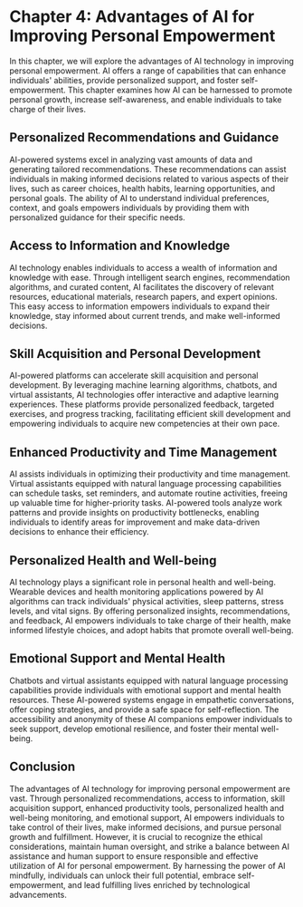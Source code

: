 Chapter 4: Advantages of AI for Improving Personal Empowerment
==============================================================

In this chapter, we will explore the advantages of AI technology in improving personal empowerment. AI offers a range of capabilities that can enhance individuals' abilities, provide personalized support, and foster self-empowerment. This chapter examines how AI can be harnessed to promote personal growth, increase self-awareness, and enable individuals to take charge of their lives.

Personalized Recommendations and Guidance
-----------------------------------------

AI-powered systems excel in analyzing vast amounts of data and generating tailored recommendations. These recommendations can assist individuals in making informed decisions related to various aspects of their lives, such as career choices, health habits, learning opportunities, and personal goals. The ability of AI to understand individual preferences, context, and goals empowers individuals by providing them with personalized guidance for their specific needs.

Access to Information and Knowledge
-----------------------------------

AI technology enables individuals to access a wealth of information and knowledge with ease. Through intelligent search engines, recommendation algorithms, and curated content, AI facilitates the discovery of relevant resources, educational materials, research papers, and expert opinions. This easy access to information empowers individuals to expand their knowledge, stay informed about current trends, and make well-informed decisions.

Skill Acquisition and Personal Development
------------------------------------------

AI-powered platforms can accelerate skill acquisition and personal development. By leveraging machine learning algorithms, chatbots, and virtual assistants, AI technologies offer interactive and adaptive learning experiences. These platforms provide personalized feedback, targeted exercises, and progress tracking, facilitating efficient skill development and empowering individuals to acquire new competencies at their own pace.

Enhanced Productivity and Time Management
-----------------------------------------

AI assists individuals in optimizing their productivity and time management. Virtual assistants equipped with natural language processing capabilities can schedule tasks, set reminders, and automate routine activities, freeing up valuable time for higher-priority tasks. AI-powered tools analyze work patterns and provide insights on productivity bottlenecks, enabling individuals to identify areas for improvement and make data-driven decisions to enhance their efficiency.

Personalized Health and Well-being
----------------------------------

AI technology plays a significant role in personal health and well-being. Wearable devices and health monitoring applications powered by AI algorithms can track individuals' physical activities, sleep patterns, stress levels, and vital signs. By offering personalized insights, recommendations, and feedback, AI empowers individuals to take charge of their health, make informed lifestyle choices, and adopt habits that promote overall well-being.

Emotional Support and Mental Health
-----------------------------------

Chatbots and virtual assistants equipped with natural language processing capabilities provide individuals with emotional support and mental health resources. These AI-powered systems engage in empathetic conversations, offer coping strategies, and provide a safe space for self-reflection. The accessibility and anonymity of these AI companions empower individuals to seek support, develop emotional resilience, and foster their mental well-being.

Conclusion
----------

The advantages of AI technology for improving personal empowerment are vast. Through personalized recommendations, access to information, skill acquisition support, enhanced productivity tools, personalized health and well-being monitoring, and emotional support, AI empowers individuals to take control of their lives, make informed decisions, and pursue personal growth and fulfillment. However, it is crucial to recognize the ethical considerations, maintain human oversight, and strike a balance between AI assistance and human support to ensure responsible and effective utilization of AI for personal empowerment. By harnessing the power of AI mindfully, individuals can unlock their full potential, embrace self-empowerment, and lead fulfilling lives enriched by technological advancements.
